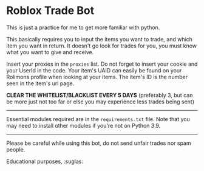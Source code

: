 # Roblox Trade Bot

This is just a practice for me to get more familiar with python.

This basically requires you to input the items you want to trade, and which item you want in return. It doesn't go look for trades for you, you must know what you want to give and receive.

Insert your proxies in the `proxies` list. Do not forget to insert your cookie and your UserId in the code.
Your item's UAID can easily be found on your Rolimons profile when looking at your items. The item's ID is the number seen in the item's url page.

**CLEAR THE WHITELIST/BLACKLIST EVERY 5 DAYS** (preferably 3, but can be more just not too far or else you may experience less trades being sent)

---

Essential modules required are in the `requirements.txt` file. Note that you may need to install other modules if you're not on Python 3.9.

---

Please be careful while using this bot, do not send unfair trades nor spam people.

Educational purposes, :suglas:

